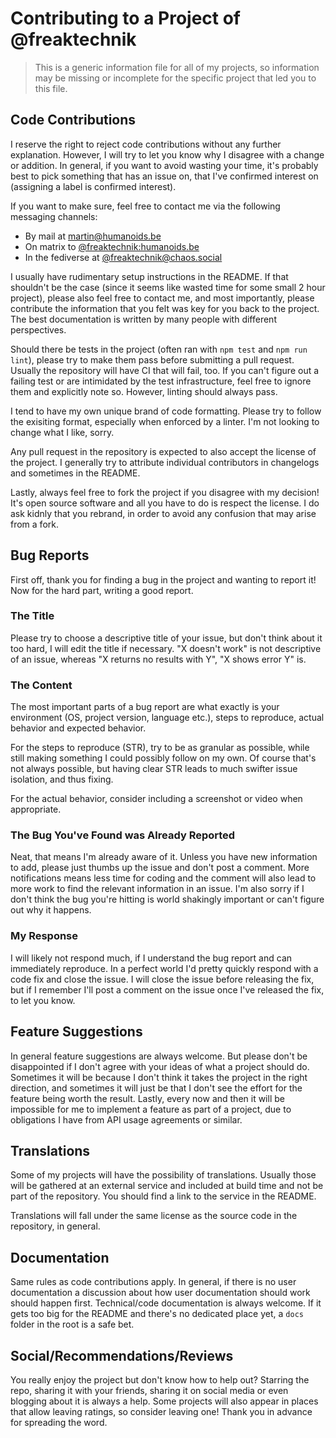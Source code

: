 # Contributing to a Project of @freaktechnik

> This is a generic information file for all of my projects, so information may be missing or incomplete for the specific project that led you to this file.

## Code Contributions

I reserve the right to reject code contributions without any further explanation. However, I will try to let you know why I disagree with a change or addition.
In general, if you want to avoid wasting your time, it's probably best to pick something that has an issue on, that I've confirmed interest on (assigning a label
is confirmed interest).

If you want to make sure, feel free to contact me via the following messaging channels:

- By mail at martin@humanoids.be
- On matrix to [@freaktechnik:humanoids.be](https://matrix.to/#/@freaktechnik:humanoids.be)
- In the fediverse at [@freaktechnik@chaos.social](https://chaos.social/@freaktechnik)

I usually have rudimentary setup instructions in the README. If that shouldn't be the case (since it seems like wasted time for some small 2 hour project), please
also feel free to contact me, and most importantly, please contribute the information that you felt was key for you back to the project. The best documentation is
written by many people with different perspectives.

Should there be tests in the project (often ran with `npm test` and `npm run lint`), please try to make them pass before submitting a pull request. Usually the repository will have CI that will fail, too. If you can't figure out a failing test or are intimidated by the test infrastructure, feel free to ignore them and explicitly note so. However, linting should always pass.

I tend to have my own unique brand of code formatting. Please try to follow the exisiting format, especially when enforced by a linter. I'm not looking to change what I like, sorry.

Any pull request in the repository is expected to also accept the license of the project. I generally try to attribute individual contributors in changelogs and sometimes in the README.

Lastly, always feel free to fork the project if you disagree with my decision! It's open source software and all you have to do is respect the license.
I do ask kidnly that you rebrand, in order to avoid any confusion that may arise from a fork.

## Bug Reports

First off, thank you for finding a bug in the project and wanting to report it! Now for the hard part, writing a good report.

### The Title

Please try to choose a descriptive title of your issue, but don't think about it too hard, I will edit the title if necessary. "X doesn't work" is not
descriptive of an issue, whereas "X returns no results with Y", "X shows error Y" is.

### The Content

The most important parts of a bug report are what exactly is your environment (OS, project version, language etc.), steps to reproduce, actual behavior and
expected behavior.

For the steps to reproduce (STR), try to be as granular as possible, while still making something I could possibly follow on my own. Of course that's not always possible,
but having clear STR leads to much swifter issue isolation, and thus fixing.

For the actual behavior, consider including a screenshot or video when appropriate.

### The Bug You've Found was Already Reported

Neat, that means I'm already aware of it. Unless you have new information to add, please just thumbs up the issue and don't post a comment. More notifications means less time for coding and the comment will also lead to more work to find the relevant information in an issue. I'm also sorry if I don't think the bug
you're hitting is world shakingly important or can't figure out why it happens.

### My Response

I will likely not respond much, if I understand the bug report and can immediately reproduce. In a perfect world I'd pretty quickly respond with a code fix and
close the issue. I will close the issue before releasing the fix, but if I remember I'll post a comment on the issue once I've released the fix, to let you know.

## Feature Suggestions

In general feature suggestions are always welcome. But please don't be disappointed if I don't agree with your ideas of what a project should do. Sometimes it will
be because I don't think it takes the project in the right direction, and sometimes it will just be that I don't see the effort for the feature being worth the
result. Lastly, every now and then it will be impossible for me to implement a feature as part of a project, due to obligations I have from API usage agreements or
similar.

## Translations

Some of my projects will have the possibility of translations. Usually those will be gathered at an external service and included at build time and not be part of
the repository. You should find a link to the service in the README.

Translations will fall under the same license as the source code in the repository, in general.

## Documentation

Same rules as code contributions apply. In general, if there is no user documentation a discussion about how user documentation should work should happen first.
Technical/code documentation is always welcome. If it gets too big for the README and there's no dedicated place yet, a `docs` folder in the root is a safe bet.

## Social/Recommendations/Reviews

You really enjoy the project but don't know how to help out? Starring the repo, sharing it with your friends, sharing it on social media or even blogging about it is always a help. Some projects will also appear in places that allow leaving ratings, so consider leaving one! Thank you in advance for spreading the word.
